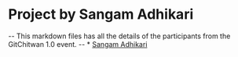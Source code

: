 # Project by Sangam Adhikari
-- This markdown files has all the details of the participants from the GitChitwan 1.0 event. 
-- * [Sangam Adhikari](http://github.com/asangam)
